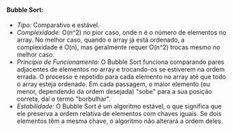 #### Bubble Sort:

* *Tipo:* Comparativo e estável.
* *Complexidade:* O(n^2) no pior caso, onde n é o número de elementos no array. No melhor caso, quando o array já está ordenado, a complexidade é O(n), mas geralmente requer O(n^2) trocas mesmo no melhor caso.
* *Princípio de Funcionamento:* O Bubble Sort funciona comparando pares adjacentes de elementos no array e trocando-os se estiverem na ordem errada. O processo é repetido para cada elemento no array até que todo o array esteja ordenado. Em cada passagem, o maior elemento (ou menor, dependendo da ordem desejada) "sobe" para a sua posição correta, daí o termo "borbulhar".
* *Estabilidade:* O Bubble Sort é um algoritmo estável, o que significa que ele preserva a ordem relativa de elementos com chaves iguais. Se dois elementos têm a mesma chave, o algoritmo não alterará a ordem deles.